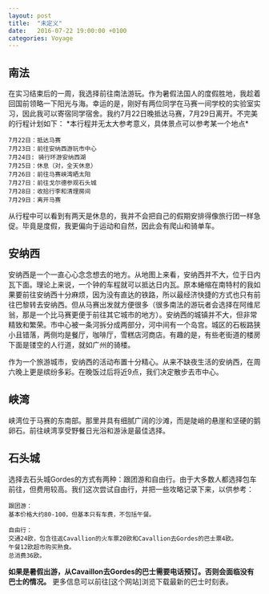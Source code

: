 ```yaml
---
layout: post
title:  "未定义"
date:   2016-07-22 19:00:00 +0100
categories: Voyage 
---
```




<h2>南法</h2>
在实习结束后的一周，我选择前往南法游玩。作为暑假法国人的度假胜地，我趁着回国前领略一下阳光与海。幸运的是，刚好有两位同学在马赛一间学校的实验室实习，因此我可以寄宿同学宿舍。我约7月22日晚抵达马赛，7月29日离开。不完美的行程计划如下：
*本行程并无太大参考意义，具体景点可以参考某一个地点*

	7月22日：抵达马赛
	7月23日：前往安纳西游玩市中心
	7月24日: 骑行环游安纳西湖
	7月25日：休息（对，全天休息）
	7月26日：前往马赛峡湾晒太阳
	7月27日：前往戈尔德参观石头城
	7月28日：收拾行李和清理房间
	7月29日：离开马赛
	
从行程中可以看到有两天是休息的，我并不会把自己的假期安排得像旅行团一样急促。毕竟是度假，我更偏向于运动和自然，因此会有爬山和骑单车。

<h2>安纳西</h2>
安纳西是一个一直心心念念想去的地方。从地图上来看，安纳西并不大，位于日内瓦下面。理论上来说，一个钟的车程就可以抵达日内瓦。原本蜷缩在南特村的我如果要前往安纳西十分麻烦，因为没有直达的铁路，所以最经济快捷的方式也只有前往巴黎转去安纳西。但从马赛出发就方便很多（很多南法的游玩者会选择在阿维尼翁，那是一个比马赛更便于前往其它城市的地方）。安纳西的城镇并不大，但非常精致和繁荣。市中心被一条河拆分成两部分，河中间有一个岛宫。城区的石板路狭小且错落，两侧均是餐厅，咖啡厅，雪糕店河商店。有趣的是，有些老街道的楼房下面是镂空的人行道，就如广州的骑楼。

作为一个旅游城市，安纳西的活动布置十分精心。从来不缺夜生活的安纳西，在周六晚上更是缤纷多彩。在晚饭过后将近9点，我们决定散步去市中心。


<h2>峡湾</h2>
峡湾位于马赛的东南部。那里并具有细腻广阔的沙滩，而是陡峭的悬崖和坚硬的鹅卵石。前往峡湾享受野餐日光浴和游泳是最佳选择。

<h2>石头城</h2>

选择去石头城Gordes的方式有两种：跟团游和自由行。由于大多数人都选择包车前往，但费用较高。我们这次尝试自由行，并把一些攻略记录下来，以供参考：

	跟团游：
	基本价格大约80-100，但基本只有车费，不包括午餐。
	
	自由行：
	交通24欧，包含往返Cavallion的火车票20欧和Cavallion去Gordes的巴士票4欧。
	午餐12欧超市购买熟食。 
	总消费36欧。
	
 **如果是暑假出游，从Cavaillon去Gordes的巴士需要电话预订。否则会面临没有巴士的情况。**
 更多信息可以前往[这个网站]浏览下载最新的巴士时刻表。
 


	




